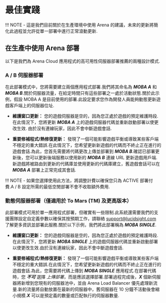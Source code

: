 # 最佳實踐

!!! NOTE
    - 這是我們目前關於在生產環境中使用 Arena 的建議，未來的更新將簡化此過程並允許從單一部署中進行正常滾動更新.

## 在生產中使用 Arena 部署
以下是我們為 Arena Cloud 應用程式的高可用性伺服器部署推薦的兩種設計模式.

### A / B 伺服器部署
在此部署模式中，您將需要建立兩個應用程式部署.我們將其命名為 ***MOBA A*** 和 ***MOBA B***.關於伺服器流量，在給定時間只有這些部署之一處於活動狀態.關於此示例，假設 MOBA A 是目前使用的部署.此設定要求您作為開發人員能夠動態更新遊戲客戶端上的伺服器位址.

- **維護窗口更新：** 您的遊戲伺服器是空的，因為您正處於遊戲的預定維護時段.在此情況下，您將更新 ***MOBA A*** 上的遊戲伺服器代碼並重新啟動部署以使更改生效. 由於沒有連線玩家，因此不會中斷遊戲會話.

- **重要修補程式/熱修復更新：** 發現了一個可能影響遊戲平衡或導致某些客戶端不穩定的重大錯誤.在此情況下，您希望更新新遊戲的代碼而不終止正在進行的遊戲會話.為此，您首先需要將代碼更改上傳並部署到 ***MOBA B***.確認已部署更新後，您可以更新後端服務以使用新的 ***MOBA B*** 連線 URL 更新遊戲用戶端.新遊戲將被路由到更新的代碼庫並使用更新的代碼庫建立，舊遊戲會話可以在 ***MOBA A*** 部署上正常完成其會話.

!!! NOTE
    - 如果您選擇使用此方法，將調整計費以確保您只為 ACTIVE 部署付費.A / B 設定所需的最低空閒部署不會不收取額外費用.


### 動態伺服器部署（僅適用於 To Mars (TM) 及更高版本）
此部署模式可用於單一應用程式部署，但確實有一些限制.此系統還需要我們的支援團隊設定自定義參數以確保其按預期工作，請聯絡 [support@lucidsight.com](mailto:support@lucidsight.com) 了解更多資訊並部署此服務.關於以下示例，我們將此部署稱為 ***MOBA SINGLE***.

- **維護窗口更新：** 您的遊戲伺服器是空的，因為您正處於遊戲的預定維護時段.在此情況下，您將更新 ***MOBA SINGLE*** 上的遊戲伺服器代碼並重新啟動部署以使更改生效.由於沒有連線玩家，因此不會中斷遊戲會話.

- **重要修補程式/熱修復更新：** 發現了一個可能影響遊戲平衡或導致某些客戶端不穩定的重大錯誤.在此情況下，您希望更新新遊戲的代碼而不終止正在進行的遊戲會話.為此，您需要將代碼上傳到 ***MOBA SINGLE*** 應用程式.在部署代碼時，您 ***不可*** 選擇 *上傳部署*，而是應該選擇部署.部署過程完成後，***X*** 個新伺服器將新增到您現有的伺服器池中，並由 Arena Load Balancer 優先處理新流量.新的流量將自動放置在最新的伺服器中，舊伺服器在 10 分鐘不活動後會縮小規模.***X*** 可以是預定義的數量或匹配執行的伺服器數量.


